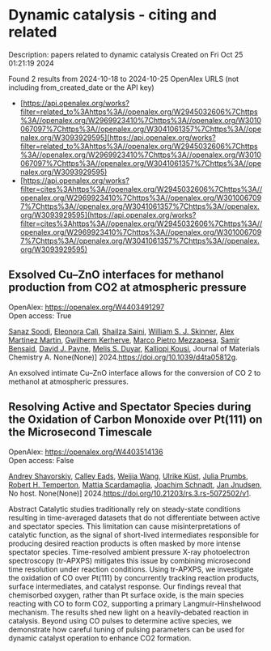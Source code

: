 # Dynamic catalysis - citing and related
Description: papers related to dynamic catalysis
Created on Fri Oct 25 01:21:19 2024

Found 2 results from 2024-10-18 to 2024-10-25
OpenAlex URLS (not including from_created_date or the API key)
- [https://api.openalex.org/works?filter=related_to%3Ahttps%3A//openalex.org/W2945032606%7Chttps%3A//openalex.org/W2969923410%7Chttps%3A//openalex.org/W3010067097%7Chttps%3A//openalex.org/W3041061357%7Chttps%3A//openalex.org/W3093929595](https://api.openalex.org/works?filter=related_to%3Ahttps%3A//openalex.org/W2945032606%7Chttps%3A//openalex.org/W2969923410%7Chttps%3A//openalex.org/W3010067097%7Chttps%3A//openalex.org/W3041061357%7Chttps%3A//openalex.org/W3093929595)
- [https://api.openalex.org/works?filter=cites%3Ahttps%3A//openalex.org/W2945032606%7Chttps%3A//openalex.org/W2969923410%7Chttps%3A//openalex.org/W3010067097%7Chttps%3A//openalex.org/W3041061357%7Chttps%3A//openalex.org/W3093929595](https://api.openalex.org/works?filter=cites%3Ahttps%3A//openalex.org/W2945032606%7Chttps%3A//openalex.org/W2969923410%7Chttps%3A//openalex.org/W3010067097%7Chttps%3A//openalex.org/W3041061357%7Chttps%3A//openalex.org/W3093929595)

## Exsolved Cu–ZnO interfaces for methanol production from CO2 at atmospheric pressure   

OpenAlex: https://openalex.org/W4403491297    
Open access: True
    
[Sanaz Soodi](https://openalex.org/A5008565596), [Eleonora Calì](https://openalex.org/A5098880244), [Shailza Saini](https://openalex.org/A5112391911), [William S. J. Skinner](https://openalex.org/A5027116134), [Alex Martinez Martin](https://openalex.org/A5114155352), [Gwilherm Kerherve](https://openalex.org/A5064466732), [Marco Pietro Mezzapesa](https://openalex.org/A5093986209), [Samir Bensaid](https://openalex.org/A5001710254), [David J. Payne](https://openalex.org/A5035701567), [Melis S. Duyar](https://openalex.org/A5004572490), [Kalliopi Kousi](https://openalex.org/A5024837130), Journal of Materials Chemistry A. None(None)] 2024.https://doi.org/10.1039/d4ta05812g.
    
An exsolved intimate Cu–ZnO interface allows for the conversion of CO 2 to methanol at atmospheric pressures.    

    

## Resolving Active and Spectator Species during the Oxidation of Carbon Monoxide over Pt(111) on the Microsecond Timescale   

OpenAlex: https://openalex.org/W4403514136    
Open access: False
    
[Andrey Shavorskiy](https://openalex.org/A5051598053), [Calley Eads](https://openalex.org/A5080366404), [Weijia Wang](https://openalex.org/A5100460474), [Ulrike Küst](https://openalex.org/A5095090324), [Julia Prumbs](https://openalex.org/A5107674595), [Robert H. Temperton](https://openalex.org/A5080012269), [Mattia Scardamaglia](https://openalex.org/A5039105398), [Joachim Schnadt](https://openalex.org/A5087506928), [Jan Jnudsen](https://openalex.org/A5114313985), No host. None(None)] 2024.https://doi.org/10.21203/rs.3.rs-5072502/v1.
    
Abstract Catalytic studies traditionally rely on steady-state conditions resulting in time-averaged datasets that do not differentiate between active and spectator species. This limitation can cause misinterpretations of catalytic function, as the signal of short-lived intermediates responsible for producing desired reaction products is often masked by more intense spectator species. Time-resolved ambient pressure X-ray photoelectron spectroscopy (tr-APXPS) mitigates this issue by combining microsecond time resolution under reaction conditions. Using tr-APXPS, we investigate the oxidation of CO over Pt(111) by concurrently tracking reaction products, surface intermediates, and catalyst response. Our findings reveal that chemisorbed oxygen, rather than Pt surface oxide, is the main species reacting with CO to form CO2, supporting a primary Langmuir-Hinshelwood mechanism. The results shed new light on a heavily-debated reaction in catalysis. Beyond using CO pulses to determine active species, we demonstrate how careful tuning of pulsing parameters can be used for dynamic catalyst operation to enhance CO2 formation.    

    

